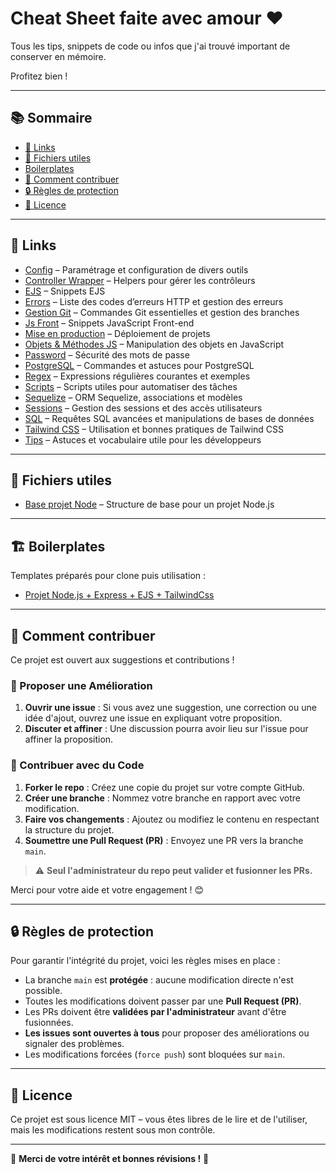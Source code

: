 # Cheat Sheet faite avec amour ❤️

Tous les tips, snippets de code ou infos que j'ai trouvé important de conserver en mémoire.

Profitez bien !

---

## 📚 Sommaire

- [🔗 Links](#-links)
- [📄 Fichiers utiles](#-fichiers-utiles)
- [Boilerplates](#boilerplates)
- [🤝 Comment contribuer](#-comment-contribuer)
- [🔒 Règles de protection](#-règles-de-protection)
- [📜 Licence](#-licence)

---

## 🔗 Links

- [Config](friendly_cheatsheet/config/) – Paramétrage et configuration de divers outils
- [Controller Wrapper](friendly_cheatsheet/controller-wrapper/) – Helpers pour gérer les contrôleurs
- [EJS](friendly_cheatsheet/ejs/) – Snippets EJS
- [Errors](friendly_cheatsheet/errors/) – Liste des codes d’erreurs HTTP et gestion des erreurs
- [Gestion Git](friendly_cheatsheet/gestion-git/) – Commandes Git essentielles et gestion des branches
- [Js Front](friendly_cheatsheet/js-front/) – Snippets JavaScript Front-end
- [Mise en production](friendly_cheatsheet/mise-en-production/) – Déploiement de projets
- [Objets & Méthodes JS](friendly_cheatsheet/objets-methodes/) – Manipulation des objets en JavaScript
- [Password](friendly_cheatsheet/password/) – Sécurité des mots de passe
- [PostgreSQL](friendly_cheatsheet/postgresql/) – Commandes et astuces pour PostgreSQL
- [Regex](friendly_cheatsheet/regex/) – Expressions régulières courantes et exemples
- [Scripts](friendly_cheatsheet/scripts/) – Scripts utiles pour automatiser des tâches
- [Sequelize](friendly_cheatsheet/sequelize/) – ORM Sequelize, associations et modèles
- [Sessions](friendly_cheatsheet/sessions/) – Gestion des sessions et des accès utilisateurs
- [SQL](friendly_cheatsheet/sql/) – Requêtes SQL avancées et manipulations de bases de données
- [Tailwind CSS](friendly_cheatsheet/tailwind/) – Utilisation et bonnes pratiques de Tailwind CSS
- [Tips](friendly_cheatsheet/tips/) – Astuces et vocabulaire utile pour les développeurs

---

## 📄 Fichiers utiles

- [Base projet Node](friendly_cheatsheet/base-projet-node.md) – Structure de base pour un projet Node.js

---

## 🏗️ Boilerplates

Templates préparés pour clone puis utilisation :

- [Projet Node.js + Express + EJS + TailwindCss](https://github.com/BaptisteLize/node-express-ejs-tailwind-project)

---

## 🤝 Comment contribuer

Ce projet est ouvert aux suggestions et contributions !

### 💪 Proposer une Amélioration

1. **Ouvrir une issue** : Si vous avez une suggestion, une correction ou une idée d'ajout, ouvrez une issue en expliquant votre proposition.
2. **Discuter et affiner** : Une discussion pourra avoir lieu sur l'issue pour affiner la proposition.

### 🔀 Contribuer avec du Code

1. **Forker le repo** : Créez une copie du projet sur votre compte GitHub.
2. **Créer une branche** : Nommez votre branche en rapport avec votre modification.
3. **Faire vos changements** : Ajoutez ou modifiez le contenu en respectant la structure du projet.
4. **Soumettre une Pull Request (PR)** : Envoyez une PR vers la branche `main`.

> ⚠️ **Seul l'administrateur du repo peut valider et fusionner les PRs.**

Merci pour votre aide et votre engagement ! 😊

---

## 🔒 Règles de protection

Pour garantir l'intégrité du projet, voici les règles mises en place :

- La branche `main` est **protégée** : aucune modification directe n'est possible.
- Toutes les modifications doivent passer par une **Pull Request (PR)**.
- Les PRs doivent être **validées par l'administrateur** avant d'être fusionnées.
- **Les issues sont ouvertes à tous** pour proposer des améliorations ou signaler des problèmes.
- Les modifications forcées (`force push`) sont bloquées sur `main`.

---

## 📜 Licence

Ce projet est sous licence MIT – vous êtes libres de le lire et de l'utiliser, mais les modifications restent sous mon contrôle.

---

🎉 **Merci de votre intérêt et bonnes révisions !** 🚀

